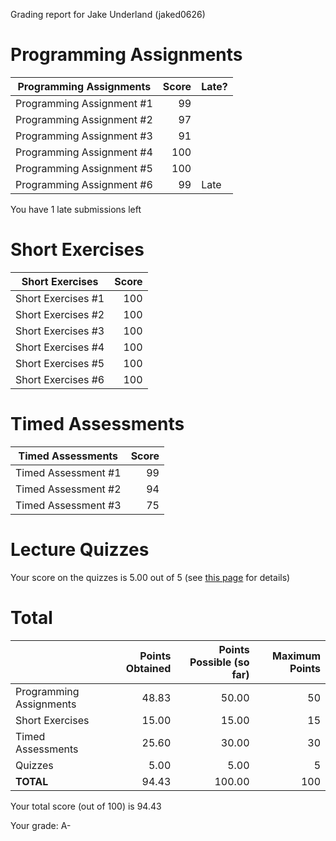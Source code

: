 Grading report for Jake Underland (jaked0626)

Programming Assignments
=======================

|  Programming Assignments  | Score | Late? |
|---------------------------|------:|-------|
| Programming Assignment #1 |    99 |       |
| Programming Assignment #2 |    97 |       |
| Programming Assignment #3 |    91 |       |
| Programming Assignment #4 |   100 |       |
| Programming Assignment #5 |   100 |       |
| Programming Assignment #6 |    99 | Late  |

You have 1 late submissions left


Short Exercises
===============

|  Short Exercises   | Score |
|--------------------|------:|
| Short Exercises #1 |   100 |
| Short Exercises #2 |   100 |
| Short Exercises #3 |   100 |
| Short Exercises #4 |   100 |
| Short Exercises #5 |   100 |
| Short Exercises #6 |   100 |


Timed Assessments
=================

|  Timed Assessments  | Score |
|---------------------|------:|
| Timed Assessment #1 |    99 |
| Timed Assessment #2 |    94 |
| Timed Assessment #3 |    75 |


Lecture Quizzes
===============

Your score on the quizzes is 5.00 out of 5 (see [this page](lecture-details.md) for details)


Total
=====
|                         | Points Obtained | Points Possible (so far) | Maximum Points |
|-------------------------|----------------:|-------------------------:|---------------:|
| Programming Assignments |           48.83 |                    50.00 |             50 |
| Short Exercises         |           15.00 |                    15.00 |             15 |
| Timed Assessments       |           25.60 |                    30.00 |             30 |
| Quizzes                 |            5.00 |                     5.00 |              5 |
| **TOTAL**               |           94.43 |                   100.00 |            100 |

Your total score (out of 100) is 94.43

Your grade: A-

